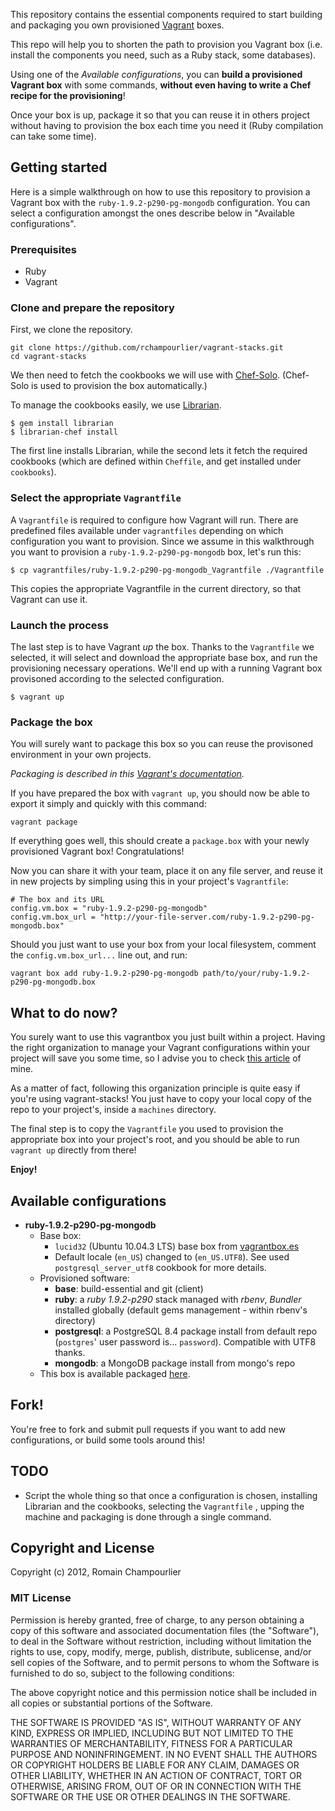 This repository contains the essential components required to start building and packaging you own provisioned [Vagrant](http://www.vagrantup.com) boxes.

This repo will help you to shorten the path to provision you Vagrant box (i.e. install the components you need, such as a Ruby stack, some databases).

Using one of the *Available configurations*, you can **build a provisioned Vagrant box** with some commands, **without even having to write a Chef recipe for the provisioning**!

Once your box is up, package it so that you can reuse it in others project without having to provision the box each time you need it (Ruby compilation can take some time).

## Getting started

Here is a simple walkthrough on how to use this repository to provision a Vagrant box with the `ruby-1.9.2-p290-pg-mongodb` configuration. You can select a configuration amongst the ones describe below in "Available configurations".

### Prerequisites

- Ruby
- Vagrant

### Clone and prepare the repository

First, we clone the repository.

```
git clone https://github.com/rchampourlier/vagrant-stacks.git
cd vagrant-stacks
```

We then need to fetch the cookbooks we will use with [Chef-Solo](http://wiki.opscode.com/display/chef/Chef+Solo). (Chef-Solo is used to provision the box automatically.)

To manage the cookbooks easily, we use [Librarian](https://github.com/applicationsonline/librarian).

```
$ gem install librarian
$ librarian-chef install
```

The first line installs Librarian, while the second lets it fetch the required cookbooks (which are defined within `Cheffile`, and get installed under `cookbooks`).

### Select the appropriate `Vagrantfile`

A `Vagrantfile` is required to configure how Vagrant will run. There are predefined files available under `vagrantfiles` depending on which configuration you want to provision. Since we assume in this walkthrough you want to provision a `ruby-1.9.2-p290-pg-mongodb` box, let's run this:

```
$ cp vagrantfiles/ruby-1.9.2-p290-pg-mongodb_Vagrantfile ./Vagrantfile
```

This copies the appropriate Vagrantfile in the current directory, so that Vagrant can use it.

### Launch the process

The last step is to have Vagrant *up* the box. Thanks to the `Vagrantfile` we selected, it will select and download the appropriate base box, and run the provisioning necessary operations. We'll end up with a running Vagrant box provisoned according to the selected configuration.

```
$ vagrant up
```

### Package the box

You will surely want to package this box so you can reuse the provisoned environment in your own projects.

*Packaging is described in this [Vagrant's documentation](http://vagrantup.com/docs/getting-started/packaging.html).*

If you have prepared the box with `vagrant up`, you should now be able to export it simply and quickly with this command:

```
vagrant package
```

If everything goes well, this should create a `package.box` with your newly provisioned Vagrant box! Congratulations!

Now you can share it with your team, place it on any file server, and reuse it in new projects by simpling using this in your project's `Vagrantfile`:

```
# The box and its URL
config.vm.box = "ruby-1.9.2-p290-pg-mongodb"
config.vm.box_url = "http://your-file-server.com/ruby-1.9.2-p290-pg-mongodb.box"
```

Should you just want to use your box from your local filesystem, comment the `config.vm.box_url...` line out, and run:

```
vagrant box add ruby-1.9.2-p290-pg-mongodb path/to/your/ruby-1.9.2-p290-pg-mongodb.box
```

## What to do now?

You surely want to use this vagrantbox you just built within a project. Having the right organization to manage your Vagrant configurations within your project will save you some time, so I advise you to check [this article](http://www.softr.li/blog/2012/05/19/organization-for-provisioning-your-environments-from-dev-to-prod-with-chef/) of mine.

As a matter of fact, following this organization principle is quite easy if you're using vagrant-stacks! You just have to copy your local copy of the repo to your project's, inside a `machines` directory.

The final step is to copy the `Vagrantfile` you used to provision the appropriate box into your project's root, and you should be able to run `vagrant up` directly from there!

**Enjoy!**

## Available configurations

* **ruby-1.9.2-p290-pg-mongodb**
  * Base box:
    * `lucid32` (Ubuntu 10.04.3 LTS) base box from [vagrantbox.es](http://vagrantbox.es)
    * Default locale (`en_US`) changed to (`en_US.UTF8`). See used `postgresql_server_utf8` cookbook for more details.
  * Provisioned software:
	  * **base**: build-essential and git (client)
	  * **ruby**: a *ruby 1.9.2-p290* stack managed with *rbenv*, *Bundler* installed globally (default gems management - within rbenv's directory)
	  * **postgresql**: a PostgreSQL 8.4 package install from default repo (`postgres`' user password is... `password`). Compatible with UTF8 thanks.
	  * **mongodb**: a MongoDB package install from mongo's repo
  * This box is available packaged [here](http://cdn.hubic.me/UqribXpHZqNp/ruby-1.9.2-p290-pg-mongodb.box).
  
## Fork!

You're free to fork and submit pull requests if you want to add new configurations, or build some tools around this!

## TODO

* Script the whole thing so that once a configuration is chosen, installing Librarian and the cookbooks, selecting the `Vagrantfile` , upping the machine and packaging is done through a single command.

## Copyright and License

Copyright (c) 2012, Romain Champourlier

### MIT License

Permission is hereby granted, free of charge, to any person obtaining a copy of this software and associated documentation files (the "Software"), to deal in the Software without restriction, including without limitation the rights to use, copy, modify, merge, publish, distribute, sublicense, and/or sell copies of the Software, and to permit persons to whom the Software is furnished to do so, subject to the following conditions:

The above copyright notice and this permission notice shall be included in all copies or substantial portions of the Software.

THE SOFTWARE IS PROVIDED "AS IS", WITHOUT WARRANTY OF ANY KIND, EXPRESS OR IMPLIED, INCLUDING BUT NOT LIMITED TO THE WARRANTIES OF MERCHANTABILITY, FITNESS FOR A PARTICULAR PURPOSE AND NONINFRINGEMENT. IN NO EVENT SHALL THE AUTHORS OR COPYRIGHT HOLDERS BE LIABLE FOR ANY CLAIM, DAMAGES OR OTHER LIABILITY, WHETHER IN AN ACTION OF CONTRACT, TORT OR OTHERWISE, ARISING FROM, OUT OF OR IN CONNECTION WITH THE SOFTWARE OR THE USE OR OTHER DEALINGS IN THE SOFTWARE.